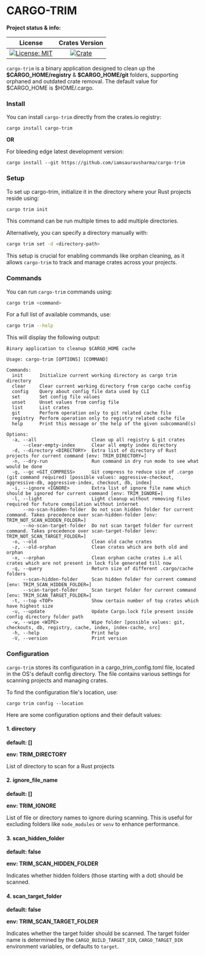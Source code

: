 # CARGO-TRIM

**Project status & info:**

|                    License                     |              Crates Version               |
| :--------------------------------------------: | :---------------------------------------: |
| [![License: MIT][license_badge]][license_link] | [![Crate][cratesio_badge]][cratesio_link] |

`cargo-trim` is a binary application designed to clean up the **\$CARGO_HOME/registry** & **\$CARGO_HOME/git** folders,
supporting orphaned and outdated crate removal.
The default value for $CARGO_HOME is $HOME/.cargo.

### Install

You can install `cargo-trim` directly from the crates.io registry:

```
cargo install cargo-trim
```

**OR**

For bleeding edge latest development version:

```
cargo install --git https://github.com/iamsauravsharma/cargo-trim
```

### Setup

To set up cargo-trim, initialize it in the directory where your Rust projects reside using:

```bash
cargo trim init
```

This command can be run multiple times to add multiple directories.

Alternatively, you can specify a directory manually with:

```bash
cargo trim set -d <directory-path>
```

This setup is crucial for enabling commands like orphan cleaning, as it allows `cargo-trim` to track and manage crates across your projects.

### Commands
You can run `cargo-trim` commands using:
```bash
cargo trim <command>
```
For a full list of available commands, use:

```bash
cargo trim --help
```

This will display the following output:
```
Binary application to cleanup $CARGO_HOME cache

Usage: cargo-trim [OPTIONS] [COMMAND]

Commands:
  init      Initialize current working directory as cargo trim directory
  clear     Clear current working directory from cargo cache config
  config    Query about config file data used by CLI
  set       Set config file values
  unset     Unset values from config file
  list      List crates
  git       Perform operation only to git related cache file
  registry  Perform operation only to registry related cache file
  help      Print this message or the help of the given subcommand(s)

Options:
  -a, --all                    Clean up all registry & git crates
      --clear-empty-index      Clear all empty index directory
  -d, --directory <DIRECTORY>  Extra list of directory of Rust projects for current command [env: TRIM_DIRECTORY=]
  -n, --dry-run                Run command in dry run mode to see what would be done
  -g, --gc <GIT_COMPRESS>      Git compress to reduce size of .cargo (git command required) [possible values: aggressive-checkout, aggressive-db, aggressive-index, checkout, db, index]
  -i, --ignore <IGNORE>        Extra list of ignore file name which should be ignored for current command [env: TRIM_IGNORE=]
  -l, --light                  Light cleanup without removing files required for future compilation without internet
      --no-scan-hidden-folder  Do not scan hidden folder for current command. Takes precedence over scan-hidden-folder [env: TRIM_NOT_SCAN_HIDDEN_FOLDER=]
      --no-scan-target-folder  Do not scan target folder for current command. Takes precedence over scan-target-folder [env: TRIM_NOT_SCAN_TARGET_FOLDER=]
  -o, --old                    Clean old cache crates
  -z, --old-orphan             Clean crates which are both old and orphan
  -x, --orphan                 Clean orphan cache crates i.e all crates which are not present in lock file generated till now
  -q, --query                  Return size of different .cargo/cache folders
      --scan-hidden-folder     Scan hidden folder for current command [env: TRIM_SCAN_HIDDEN_FOLDER=]
      --scan-target-folder     Scan target folder for current command [env: TRIM_SCAN_TARGET_FOLDER=]
  -t, --top <TOP>              Show certain number of top crates which have highest size
  -u, --update                 Update Cargo.lock file present inside config directory folder path
  -w, --wipe <WIPE>            Wipe folder [possible values: git, checkouts, db, registry, cache, index, index-cache, src]
  -h, --help                   Print help
  -V, --version                Print version
```

### Configuration

`cargo-trim` stores its configuration in a cargo_trim_config.toml file, located in the OS's default config directory.
The file contains various settings for scanning projects and managing crates.

To find the configuration file's location, use:
```
cargo trim config --location
```
Here are some configuration options and their default values:

#### 1. directory

**default: []**

**env: TRIM_DIRECTORY**

List of directory to scan for a Rust projects

#### 2. **ignore_file_name**

**default: []**

**env: TRIM_IGNORE**

List of file or directory names to ignore during scanning.
This is useful for excluding folders like `node_modules` or `venv` to enhance performance.

#### 3. **scan_hidden_folder**

**default: false**

**env: TRIM_SCAN_HIDDEN_FOLDER**

Indicates whether hidden folders (those starting with a dot) should be scanned.

#### 4. **scan_target_folder**

**default: false**

**env: TRIM_SCAN_TARGET_FOLDER**

Indicates whether the target folder should be scanned. The target folder name is determined by the `CARGO_BUILD_TARGET_DIR`, `CARGO_TARGET_DIR` environment variables, or defaults to `target`.

[license_badge]: https://img.shields.io/github/license/iamsauravsharma/cargo-trim.svg?style=for-the-badge
[license_link]: LICENSE
[cratesio_badge]: https://img.shields.io/crates/v/cargo-trim.svg?style=for-the-badge
[cratesio_link]: https://crates.io/crates/cargo-trim
